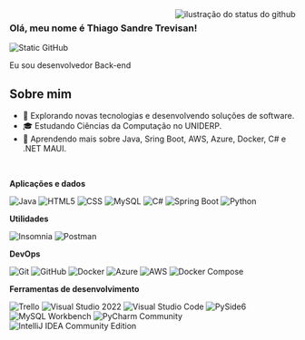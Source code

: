 <img align='right' src="https://github-readme-stats.vercel.app/api?username=ThiagoST32&show_icons=true&title_color=783c00&text_color=af552e&icon_color=783c00&bg_color=f8efd4&cache_seconds=2300" alt="ilustração do status do github">

### Olá, meu nome é Thiago Sandre Trevisan!

<img src="https://img.shields.io/static/v1?label=Overview&message=ThiagoST32&color=f8efd4&style=for-the-badge&logo=GitHub" alt="Static GitHub">

<p> Eu sou desenvolvedor Back-end</p>

## Sobre mim

- 🤔 Explorando novas tecnologias e desenvolvendo soluções de software.
- 🎓 Estudando Ciências da Computação no UNIDERP.
- 🌱 Aprendendo mais sobre Java, Sring Boot, AWS, Azure, Docker, C# e .NET MAUI.

<br>

**Aplicações e dados**

![Java](https://img.shields.io/badge/-Java-333333?style=flat&logo=Java&logoColor=007396)
![HTML5](https://img.shields.io/badge/-HTML5-333333?style=flat&logo=HTML5)
![CSS](https://img.shields.io/badge/-CSS-333333?style=flat&logo=CSS3&logoColor=1572B6)
![MySQL](https://img.shields.io/badge/-MySQL-333333?style=flat&logo=mysql)
![C#](https://img.shields.io/badge/-C%23-333333?style=flat&logo=c-sharp)
![Spring Boot](https://img.shields.io/badge/-Spring%20Boot-333333?style=flat&logo=spring-boot)
![Python](https://img.shields.io/badge/-Python-333333?style=flat&logo=python)

**Utilidades**

![Insomnia](https://img.shields.io/badge/-DBeaver-333333?style=flat&logo=DBeaver)
![Postman](https://img.shields.io/badge/-Postman-333333?style=flat&logo=postman)


**DevOps**

![Git](https://img.shields.io/badge/-Git-333333?style=flat&logo=git)
![GitHub](https://img.shields.io/badge/-GitHub-333333?style=flat&logo=github)
![Docker](https://img.shields.io/badge/-Docker-333333?style=flat&logo=docker)
![Azure](https://img.shields.io/badge/-Azure-333333?style=flat&logo=microsoft-azure)
![AWS](https://img.shields.io/badge/-AWS-333333?style=flat&logo=amazon-aws)
![Docker Compose](https://img.shields.io/badge/-Docker%20Compose-333333?style=flat&logo=docker)

**Ferramentas de desenvolvimento**

![Trello](https://img.shields.io/badge/-Trello-333333?style=flat&logo=trello&logoColor=007ACC)
![Visual Studio 2022](https://img.shields.io/badge/-Visual%20Studio%202022-333333?style=flat&logo=visual-studio)
![Visual Studio Code](https://img.shields.io/badge/-Visual%20Studio%20Code-333333?style=flat&logo=visual-studio-code)
![PySide6](https://img.shields.io/badge/-PySide6-333333?style=flat&logo=qt)
![MySQL Workbench](https://img.shields.io/badge/-MySQL%20Workbench-333333?style=flat&logo=mysql)
![PyCharm Community](https://img.shields.io/badge/-PyCharm%20Community-333333?style=flat&logo=pycharm)
![IntelliJ IDEA Community Edition](https://img.shields.io/badge/-IntelliJ%20IDEA%20Community%20Edition-333333?style=flat&logo=intellij-idea)
<br/>
